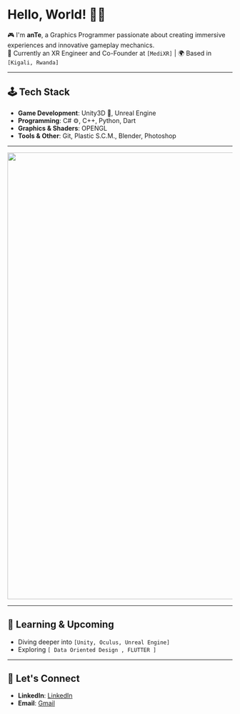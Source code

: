 # Hello, World! 👋🏻

🎮 I'm **anTe**, a Graphics Programmer passionate about creating immersive experiences and innovative gameplay mechanics.  
💼 Currently an XR Engineer and Co-Founder at `[MediXR]` | 🌍 Based in `[Kigali, Rwanda]`

---

## 🕹️ Tech Stack

- **Game Development**: Unity3D 🌌, Unreal Engine
- **Programming**: C# ⚙️, C++, Python, Dart
- **Graphics & Shaders**: OPENGL
- **Tools & Other**: Git, Plastic S.C.M., Blender, Photoshop

---
<img src="https://github-readme-stats.vercel.app/api?username=Ante-237&show_icons=true&theme=tokyonight" width="1000" />


---

## 🌱 Learning & Upcoming
- Diving deeper into `[Unity, Oculus, Unreal Engine]`
- Exploring `[ Data Oriented Design , FLUTTER ]`
---
## 🤝 Let's Connect

- **LinkedIn**: [LinkedIn](https://www.linkedin.com/in/nwalahnjie-akumawah-51a88b20b)
- **Email**: [Gmail](mailto:akumawahanye@gmail.com)

